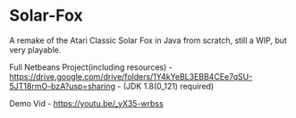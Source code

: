 # Solar-Fox

A remake of the Atari Classic Solar Fox in Java from scratch, still a WIP, but very playable.

Full Netbeans Project(including resources) - https://drive.google.com/drive/folders/1Y4kYeBL3EBB4CEe7qSU-5JT18rmO-bzA?usp=sharing - (JDK 1.8(0_121) required)

Demo Vid - https://youtu.be/_yX35-wrbss
